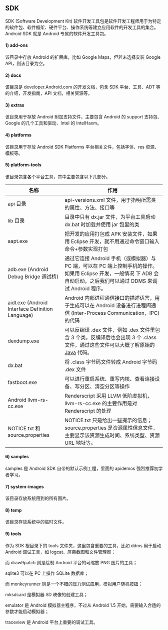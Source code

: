 ## SDK

SDK (Software Development Kit) 软件开发工具包是软件开发工程师用于为特定的软件包、软件框架、硬件平台、操作系统等建立应用软件的开发工具的集合。Android SDK 就是 Android 专属的软件开发工具包。

#### 1) add-ons

该目录中存放 Android 的扩展库，比如 Google Maps，但若未选择安装 Google API，则该目录为空。

#### 2) docs

该目录是 developer.Android.com 的开发文档，包含 SDK 平台、工具、ADT 等的介绍，开发指南，API 文档，相关资源等。

#### 3) extras

该目录用于存放 Android 附加支持文件，主要包含 Android 的 support 支持包、Google 的几个工具和驱动、Intel 的 IntelHaxm。

#### 4) platforms

该目录用于存放 Android SDK Platforms 平台相关文件，包括字体、res 资源、模板等。

#### 5) platform-tools

该目录包含各个平台工具，其中主要包含以下几部分。

| 名称                                             | 作用                                                         |
| ------------------------------------------------ | ------------------------------------------------------------ |
| api 目录                                         | api-versions.xml 文件，用于指明所需类的属性、方法、接口等    |
| lib 目录                                         | 目录中只有 dx.jar 文件，为平台工具启动 dx.bat 时加载并使用 jar 包里的类 |
| aapt.exe                                         | 把开发的应用打包成 APK 安装文件，如果用 Eclipse 开发，就不用通过命令窗口输入命令+参数实现打包 |
| adb.exe (Android Debug Bridge 调试桥)            | 通过它连接 Android 手机（或模拟器）与 PC 端，可以在 PC 端上控制手机的操作。如果用 Eclipse 开发，一般情况 下 ADB 会自动启动，之后我们可以通过 DDMS 来调试 Android 程序。 |
| aidl.exe (Android Interface Definition Language) | Android 内部进程通信接口的描述语言，用于生成可以在 Android 设备进行进程间通信 (Inter-Process Communication，IPC) 的代码 |
| dexdump.exe                                      | 可以反编译 .dex 文件，例如 .dex 文件里包含 3 个类，反编译后也会出现 3 个 .class 文件，通过这些文件可以大概了解原始的 [Java](http://c.biancheng.net/java/) 代码。 |
| dx.bat                                           | 将 .class 字节码文件转成 Android 字节码 .dex 文件            |
| fastboot.exe                                     | 可以进行重启系统、重写内核、查看连接设备、写分区、清空分区等操作 |
| Android llvm-rs-cc.exe                           | Renderscript 采用 LLVM 低阶虚拟机，llvm-rs-cc.exe 的主要作用是对 Renderscript 的处理 |
| NOTICE.txt 和 source.properties                  | NOTICE.txt 只是给出一些提示的信息；source.properties 是资源属性信息文件，主要显示该资源生成时间、系统类型、资源 URL 地址等。 |

#### 6) samples

samples 是 Android SDK 自带的默认示例工程，里面的 apidemos 强烈推荐初学者学习。

#### 7) system-images

该目录存放系统用到的所有图片。

#### 8) temp

该目录存放系统中的临时文件。

#### 9) tools

作为 SDK 根目录下的 tools 文件夹，这里包含重要的工具，比如 ddms 用于启动 Android 调试工具，如 logcat、屏幕截图和文件管理器；

而 draw9patch 则是绘制 Android 平台的可缩放 PNG 图片的工具；

sqlite3 可以在 PC 上操作 SQLite 数据库；

而 monkeyrunner 则是一个不错的压力测试应用，模拟用户随机按钮；

mksdcard 是模拟器 SD 映像的创建工具；

emulator 是 Android 模拟器主程序，不过从 Android 1.5 开始，需要输入合适的参数才能启动模拟器；

traceview 是 Android 平台上重要的调试工具。 